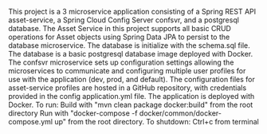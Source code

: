This project is a 3 microservice application consisting of a Spring REST API asset-service, a Spring Cloud Config Server confsvr, and a postgresql database.
The Asset Service in this project supports all basic CRUD operations for Asset objects using Spring Data JPA to persist to the database microservice. The database is initialize with the schema.sql file.
The database is a basic postgresql database image deployed with Docker.
The confsvr microservice sets up configuration settings allowing the microservices to communicate and configuring multiple user profiles for use with the application (dev, prod, and default). The configuration files for asset-service profiles are hosted in a GitHub repository, with credentials provided in the config application.yml file.
The application is deployed with Docker.
To run:
Build with "mvn clean package docker:build" from the root directory
Run with "docker-compose -f docker/common/docker-compose.yml up" from the root directory.
To shutdown:
Ctrl+c from terminal
